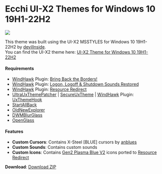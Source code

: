 Ecchi UI-X2 Themes for Windows 10 19H1-22H2
===============================

![](3PC8soR2aV.png)

This theme was built using the UI-X2 MSSTYLES for Windows 10 19H1-22H2 by [devillnside](https://virtualcustoms.net/member.php/228009-devillnside).  
You can find the UI-X2 theme here: [UI-X2 Theme for Windows 10 19H1-22H2](https://virtualcustoms.net/showthread.php/88154-UI-X2-Theme-for-Windows-10-19H1-22H2)

#### Requirements

*   [WindHawk](https://windhawk.net/) Plugin: [Bring Back the Borders!](https://windhawk.net/mods/w11-dwm-fix)
*   [WindHawk](https://windhawk.net/) Plugin: [Logon, Logoff & Shutdown Sounds Restored](https://windhawk.net/mods/logon-logoff-shutdown-sounds)
*   [WindHawk](https://windhawk.net/) Plugin: [Resource Redirect](https://windhawk.net/mods/icon-resource-redirect)
*   [UltraUxThemePatcher](https://mhoefs.eu/software_uxtheme.php) | [SecureUxTheme](https://github.com/namazso/SecureUxTheme) | [WindHawk](https://windhawk.net/) Plugin: [UxThemeHook](https://windhawk.net/mods/uxtheme-hook)
*   [StartAllBack](https://www.startallback.com/)
*   [OldNewExplorer](https://msfn.org/board/topic/170375-oldnewexplorer-119/)
*   [DWMBlurGlass](https://github.com/Maplespe/DWMBlurGlass)
*   [OpenGlass](https://virtualcustoms.net/showthread.php/88998-OpenGlass-Installer-for-Windows-11-22H2)

#### Features

*   **Custom Cursors**: Contains X-Steel \[BLUE\] cursors by [anblues](https://www.deviantart.com/anblues)
*   **Custom Sounds**: Contains custom sounds
*   **Custom Icons**: Contains [Gen2 Plasma Blue V2](https://virtualcustoms.net/showthread.php/83689-7tsp-Gen-2-Complete-Icon-Pack-Collection-for-w10-19h1) icons ported to [Resource Redirect](https://windhawk.net/mods/icon-resource-redirect)

**Download**: [Download ZIP](https://github.com/The-Back-Room/Ecchi-UI-X2-Themes-for-Windows-10-19H1-22H2/archive/refs/heads/main.zip)
